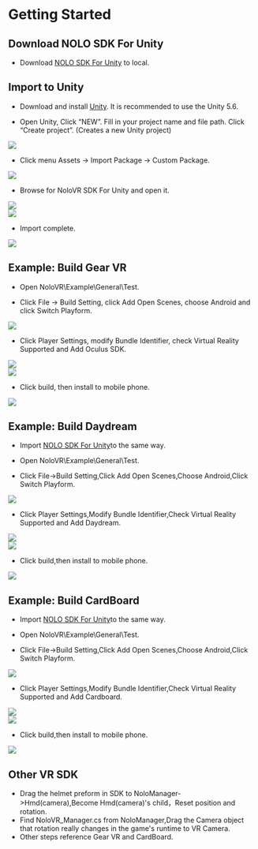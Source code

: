 # Getting Started

## Download NOLO SDK For Unity
* Download [NOLO SDK For Unity](https://github.com/NOLOVR/NOLO-Unity-SDK/tree/master/Downloads) to local.
## Import to Unity
* Download and install [Unity](https://unity3d.com). It is recommended to use the Unity 5.6.   

* Open Unity, Click “NEW”. Fill in your project name and file path. Click “Create project”. (Creates a new Unity project)
<div><img src="https://github.com/LyrobotixNolo/NOLO-Unity-SDK/blob/master/Docs/Image/createunityproject.png"></div>

  * Click menu Assets -> Import Package -> Custom Package.  
  
  <div><img src="https://github.com/LyrobotixNolo/NOLO-Unity-SDK/blob/master/Docs/Image/importpackage.PNG"></div>
  
* Browse for NoloVR SDK For Unity and open it.   

<div><img src="https://github.com/LyrobotixNolo/NOLO-Unity-SDK/blob/master/Docs/Image/selectpackage.PNG"> </div> 
<div><img src="https://github.com/LyrobotixNolo/NOLO-Unity-SDK/blob/master/Docs/Image/selectopen.png"></div>

* Import complete.

<div><img src="https://github.com/LyrobotixNolo/NOLO-Unity-SDK/blob/master/Docs/Image/importfinish.png"></div>  

## Example: Build Gear VR
* Open NoloVR\Example\General\Test. 

* Click File -> Build Setting, click Add Open Scenes, choose Android and click Switch Playform.  
<div><img src="https://github.com/LyrobotixNolo/NOLO-Unity-SDK/blob/master/Docs/Image/switch%20playform.png"></div>

* Click Player Settings, modify Bundle Identifier, check Virtual Reality Supported and Add Oculus SDK.  
<div><img src="https://github.com/LyrobotixNolo/NOLO-Unity-SDK/blob/master/Docs/Image/playersetting.png"></div>  
<div><img src="https://github.com/LyrobotixNolo/NOLO-Unity-SDK/blob/master/Docs/Image/settings.png"></div>  

* Click build, then install to mobile phone.
<div><img src="https://github.com/LyrobotixNolo/NOLO-Unity-SDK/blob/master/Docs/Image/build.png"></div> 

## Example: Build Daydream
* Import [NOLO SDK For Unity](https://github.com/NOLOVR/NOLO-Unity-SDK/blob/master/NoloVR_SDK_1.1.2_20170524.unitypackage)to the same way.

* Open NoloVR\Example\General\Test.   

* Click File->Build Setting,Click Add Open Scenes,Choose Android,Click Switch Playform.  

<div><img src="https://github.com/LyrobotixNolo/NOLO-Unity-SDK/blob/master/Docs/Image/switch%20playform.png"></div>  

* Click Player Settings,Modify Bundle Identifier,Check Virtual Reality Supported and Add Daydream.  

<div><img src="https://github.com/LyrobotixNolo/NOLO-Unity-SDK/blob/master/Docs/Image/playersetting.png"></div>  
<div><img src="https://github.com/LyrobotixNolo/NOLO-Unity-SDK/blob/master/Docs/Image/daydreamsetting.png"></div>  

* Click build,then install to mobile phone.

<div><img src="https://github.com/LyrobotixNolo/NOLO-Unity-SDK/blob/master/Docs/Image/build.png"></div> 

## Example: Build CardBoard
* Import [NOLO SDK For Unity](https://github.com/NOLOVR/NOLO-Unity-SDK/blob/master/NoloVR_SDK_1.1.2_20170524.unitypackage)to the same way.

* Open NoloVR\Example\General\Test.  

* Click File->Build Setting,Click Add Open Scenes,Choose Android,Click Switch Playform.  

<div><img src="https://github.com/LyrobotixNolo/NOLO-Unity-SDK/blob/master/Docs/Image/switch%20playform.png"></div>  

* Click Player Settings,Modify Bundle Identifier,Check Virtual Reality Supported and Add Cardboard.  

<div><img src="https://github.com/LyrobotixNolo/NOLO-Unity-SDK/blob/master/Docs/Image/playersetting.png"></div>  
<div><img src="https://github.com/LyrobotixNolo/NOLO-Unity-SDK/blob/master/Docs/Image/cardboardsetting.png"></div>  

* Click build,then install to mobile phone. 

<div><img src="https://github.com/LyrobotixNolo/NOLO-Unity-SDK/blob/master/Docs/Image/build.png"></div> 


## Other VR SDK
* Drag the helmet preform in SDK to NoloManager->Hmd(camera),Become Hmd(camera)'s child，Reset position and rotation.
* Find NoloVR_Manager.cs from NoloManager,Drag the Camera object that rotation really changes in the game's runtime to VR Camera.
* Other steps reference Gear VR and CardBoard.
